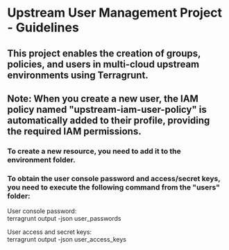 # Upstream User Management Project - Guidelines <br />

## This project enables the creation of groups, policies, and users in multi-cloud upstream environments using Terragrunt. <br />

## Note: When you create a new user, the IAM policy named "upstream-iam-user-policy" is automatically added to their profile, providing the required IAM permissions. <br />

### To create a new resource, you need to add it to the environment folder.  <br />

### To obtain the user console password and access/secret keys, you need to execute the following command from the "users" folder: <br />

User console password: <br />
terragrunt output -json user_passwords

User access and secret keys: <br />
terragrunt output -json user_access_keys
